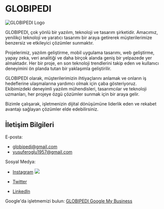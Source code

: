 # GLOBIPEDI

![GLOBIPEDI Logo](https://lh3.googleusercontent.com/p/AF1QipPqNMtDJm4o0V4pJaoKTRzxYSYEpxYC5h3SIiM=s680-w680-h510)

GLOBIPEDI, çok yönlü bir yazılım, teknoloji ve tasarım şirketidir. Amacımız, yenilikçi teknoloji ve yaratıcı tasarımı bir araya getirerek müşterilerimize benzersiz ve etkileyici çözümler sunmaktır.

Projelerimiz, yazılım geliştirme, mobil uygulama tasarımı, web geliştirme, yapay zeka, veri analitiği ve daha birçok alanda geniş bir yelpazede yer almaktadır. Her bir proje, en son teknoloji trendlerini takip eden ve kullanıcı deneyimini ön planda tutan bir yaklaşımla geliştirilir.

GLOBIPEDI olarak, müşterilerimizin ihtiyaçlarını anlamak ve onların iş hedeflerine ulaşmalarına yardımcı olmak için çaba gösteriyoruz. Ekibimizdeki deneyimli yazılım mühendisleri, tasarımcılar ve teknoloji uzmanları, her projeye özgü çözümler sunmak için bir araya gelir.

Bizimle çalışarak, işletmenizin dijital dönüşümüne liderlik eden ve rekabet avantajı sağlayan çözümler elde edebilirsiniz.

## İletişim Bilgileri

E-posta: 
- globipedi@gmail.com
- yusuferoglu1957@gmail.com

Sosyal Medya:
- [Instagram](https://www.instagram.com/globipedi) ![](https://photos.app.goo.gl/fMjpDgBzAyFHp5YJ7) 


- [Twitter](https://twitter.com/Globipedi) 
- [LinkedIn](https://www.linkedin.com/in/globipedi)





Google'da işletmemizi bulun: [GLOBIPEDI Google My Business](https://www.google.com/search?q=globipedi)

<!--
**Globipedi/Globipedi** is a ✨ _special_ ✨ repository because its `README.md` (this file) appears on your GitHub profile.

Here are some ideas to get you started:

- 🔭 I’m currently working on ...
- 🌱 I’m currently learning ...
- 👯 I’m looking to collaborate on ...
- 🤔 I’m looking for help with ...
- 💬 Ask me about ...
- 📫 How to reach me: ...
- 😄 Pronouns: ...
- ⚡ Fun fact: ...
-->
